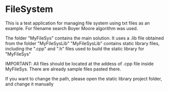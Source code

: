 # FileSystem

This is a test application for managing file system using txt files as an example. For filename search Boyer Moore algorithm was used.

The folder "MyFileSys" contains the main solution. It uses a .lib file obtained from the folder "MyFileSysLib"
"MyFileSysLib" contains static library files, including the ".cpp" and ".h" files used to build the static library for "MyFileSys"

IMPORTANT: All files should be located at the addess of .cpp file inside MyFileSys. There are already sample files pasted there.

If you want to change the path, please open the static library project folder, and change it manually
